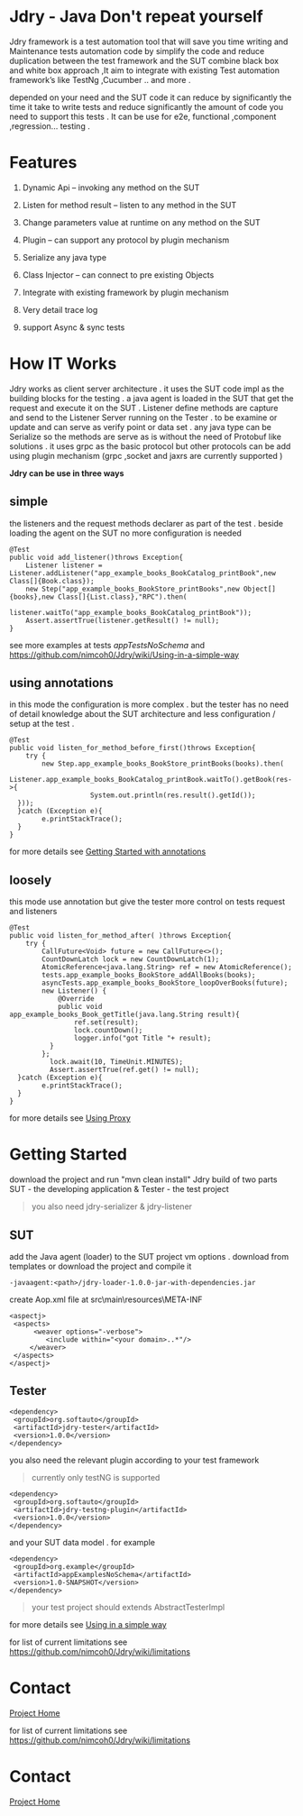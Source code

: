 

 

# Jdry - Java Don't repeat yourself 


Jdry framework is a test automation tool that will save you time writing and Maintenance tests automation code by simplify  the code  and reduce duplication between the test framework and the SUT combine black box and white box approach ,It aim to integrate with existing Test automation framework’s  like TestNg ,Cucumber .. and more . 

depended on your need and  the SUT code it can reduce by significantly the time it take to write tests and  reduce significantly the amount of code you need  to support this tests . It can be use for e2e, functional ,component ,regression... testing .  
 

# Features

 1. Dynamic Api – invoking any method on the SUT 
    
   
 2. Listen for method result – listen to any method in the SUT
   
    
 3. Change parameters value at runtime on any method on the SUT
    
    
 4. Plugin – can support any protocol by plugin mechanism
    
    
 5. Serialize any java type
    
    
 6. Class Injector – can connect to pre existing Objects
    
    
 7. Integrate with existing framework by plugin mechanism
    
    
 8. Very detail trace log
 9. support Async & sync tests

 


 

# How IT Works
Jdry works as client server architecture . it uses the SUT code impl as the building blocks for the testing . a java agent is loaded in the SUT that get the request and execute it on the SUT  .  Listener define methods are capture and send to the Listener Server running on the Tester . to be examine or update and can serve as verify point or data set .  any java type can be Serialize so the methods are serve as is without the need of Protobuf like solutions  . it uses grpc as the basic protocol
but other protocols can be add using plugin mechanism (grpc ,socket and jaxrs are currently supported ) 

**Jdry can be use in three ways** 

## simple
the listeners and the request methods declarer as part of the  test . beside loading the agent on the SUT
no more configuration is needed   

    @Test  
    public void add_listener()throws Exception{  
        Listener listener =  Listener.addListener("app_example_books_BookCatalog_printBook",new Class[]{Book.class});  
        new Step("app_example_books_BookStore_printBooks",new Object[]{books},new Class[]{List.class},"RPC").then(  
                listener.waitTo("app_example_books_BookCatalog_printBook"));  
        Assert.assertTrue(listener.getResult() != null);  
    }
see more examples at tests *appTestsNoSchema* and https://github.com/nimcoh0/Jdry/wiki/Using-in-a-simple-way

## using annotations
in this mode the configuration is more complex  . but the tester has no need of detail knowledge about the SUT architecture
and less configuration / setup at the test . 

    @Test  
    public void listen_for_method_before_first()throws Exception{  
        try {  
            new Step.app_example_books_BookStore_printBooks(books).then(  
                Listener.app_example_books_BookCatalog_printBook.waitTo().getBook(res->{  
                        System.out.println(res.result().getId());  
      }));  
      }catch (Exception e){  
            e.printStackTrace();  
      }  
    }
for more details see [Getting Started with annotations](https://github.com/nimcoh0/Jdry/wiki/Getting-Started-with-annotations)
 

## loosely
this mode use annotation but give the tester more control on tests request and listeners 

    @Test  
    public void listen_for_method_after( )throws Exception{  
        try {  
            CallFuture<Void> future = new CallFuture<>();  
	        CountDownLatch lock = new CountDownLatch(1);  
            AtomicReference<java.lang.String> ref = new AtomicReference();  
            tests.app_example_books_BookStore_addAllBooks(books);  
            asyncTests.app_example_books_BookStore_loopOverBooks(future);  
		    new Listener() {  
                @Override  
                public void app_example_books_Book_getTitle(java.lang.String result){  
                    ref.set(result);  
		            lock.countDown();  
				    logger.info("got Title "+ result);  
		      }  
            };  
		      lock.await(10, TimeUnit.MINUTES);  
		      Assert.assertTrue(ref.get() != null);  
      }catch (Exception e){  
            e.printStackTrace();  
      }  
    }

for more details see [Using Proxy](https://github.com/nimcoh0/Jdry/wiki/Using-Proxy)


# Getting Started
download the project and run "mvn clean install"
Jdry build of two parts  SUT - the developing application &  Tester - the test project

> you also need jdry-serializer &  jdry-listener


## SUT

add  the Java agent (loader)  to the SUT project vm options . download from templates or download the project and compile it 
 
    -javaagent:<path>/jdry-loader-1.0.0-jar-with-dependencies.jar



 create Aop.xml file at  src\main\resources\META-INF
 

    <aspectj>  
     <aspects> 
	      <weaver options="-verbose">  
		     <include within="<your domain>..*"/>  
         </weaver>
     </aspects>
    </aspectj>

	
## Tester

    <dependency>  
     <groupId>org.softauto</groupId>  
     <artifactId>jdry-tester</artifactId>  
     <version>1.0.0</version>  
    </dependency>

you also need the relevant  plugin according to your test framework 

> currently only testNG is supported

    <dependency>  
     <groupId>org.softauto</groupId>  
     <artifactId>jdry-testng-plugin</artifactId>  
     <version>1.0.0</version>  
    </dependency>

and your SUT data model .
for example 

    <dependency>  
     <groupId>org.example</groupId>  
     <artifactId>appExamplesNoSchema</artifactId>  
     <version>1.0-SNAPSHOT</version>  
    </dependency>

> your test project should extends AbstractTesterImpl

for more details see [Using in a simple way](https://github.com/nimcoh0/Jdry/wiki/Using-in-a-simple-way)

for list of current limitations see https://github.com/nimcoh0/Jdry/wiki/limitations

# Contact
[Project Home](https://softauto.org)



for list of current limitations see https://github.com/nimcoh0/Jdry/wiki/limitations

# Contact
[Project Home](https://softauto.org)
